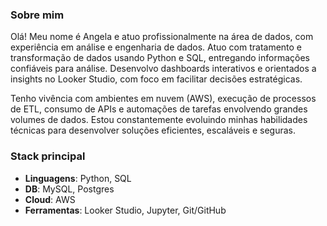### Sobre mim
Olá! Meu nome é Angela e atuo profissionalmente na área de dados, com experiência em análise e engenharia de dados. Atuo com tratamento e transformação de dados usando Python e SQL, entregando informações confiáveis para análise. Desenvolvo dashboards interativos e orientados a insights no Looker Studio, com foco em facilitar decisões estratégicas.

Tenho vivência com ambientes em nuvem (AWS), execução de processos de ETL, consumo de APIs e automações de tarefas envolvendo grandes volumes de dados. Estou constantemente evoluindo minhas habilidades técnicas para desenvolver soluções eficientes, escaláveis e seguras.

### Stack principal
- **Linguagens**: Python, SQL
- **DB**: MySQL, Postgres
- **Cloud**: AWS
- **Ferramentas**: Looker Studio, Jupyter, Git/GitHub
